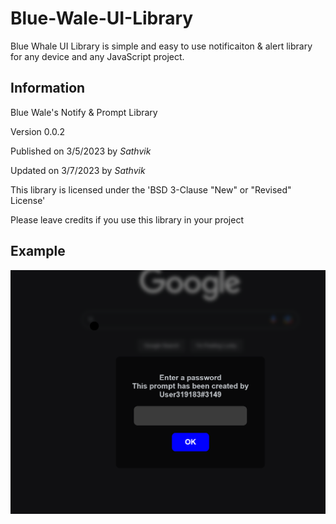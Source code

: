 # Blue-Wale-UI-Library

Blue Whale UI Library is simple and easy to use notificaiton & alert library for any device and any JavaScript project. 


## Information
Blue Wale's Notify & Prompt Library


Version 0.0.2


Published on 3/5/2023 by *Sathvik*


Updated on 3/7/2023 by *Sathvik*


This library is licensed under the 'BSD 3-Clause "New" or "Revised" License'


Please leave credits if you use this library in your project


## Example
![Example](assets/example.png)
